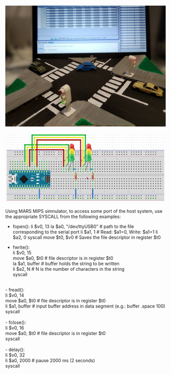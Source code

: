 ![image](crossing.jpg)<br />
<br />
![image](fritzing.jpg)<br />
<br />
Using MARS MIPS simnulator, to access some port of the host system, use the appropriate SYSCALL from the following examples:<br />

- fopen():
  li	$v0, 13
	la	$a0, "/dev/ttyUSB0"		# path to the file corresponding to the serial port
	li	$a1, 1				        # Read: $a1=0, Write: $a1=1
	li	$a2, 0
	syscall
	move	$t0, $v0			      # Saves the file descriptor in register $t0

- fwrite():<br />
	li	$v0, 15<br />
	move	$a0, $t0	# file descriptor is in register $t0<br />
	la	$a1, buffer	# buffer holds the string to be written<br />
	li	$a2, N		# N is the number of characters in the string<br />
	syscall<br />
<br />
- fread():<br />
  	li	$v0, 14<br />
	move	$a0, $t0	# file descriptor is in register $t0<br />
	li	$a1, buffer	# input buffer address in data segment (e.g.: buffer .space 100)<br />
	syscall<br />
<br />
- fclose():<br />
	li	$v0, 16<br />
	move	$a0, $t0	# file descriptor is in register $t0<br />
	syscall<br />
<br />
- delay():<br />
	li	$v0, 32<br />
	li	$a0, 2000	# pause 2000 ms (2 seconds)<br />
	syscall<br />
 <br />

